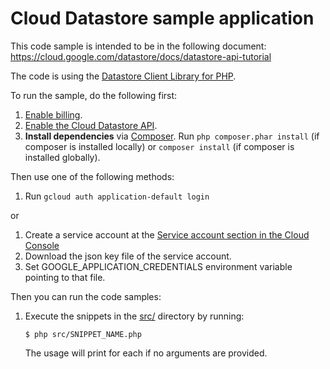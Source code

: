 # Cloud Datastore sample application

This code sample is intended to be in the following document:
https://cloud.google.com/datastore/docs/datastore-api-tutorial

The code is using the
[Datastore Client Library for PHP](https://cloud.google.com/php/docs/reference/cloud-datastore/latest).

To run the sample, do the following first:

1. [Enable billing](https://support.google.com/cloud/answer/6293499#enable-billing).
1. [Enable the Cloud Datastore API](https://console.cloud.google.com/flows/enableapi?apiid=datastore.googleapis.com).
1. **Install dependencies** via [Composer](http://getcomposer.org/doc/00-intro.md).
    Run `php composer.phar install` (if composer is installed locally) or `composer install`
    (if composer is installed globally).

Then use one of the following methods:

1. Run `gcloud auth application-default login`

or

1. Create a service account at the
[Service account section in the Cloud Console](https://console.cloud.google.com/iam-admin/serviceaccounts/)
1. Download the json key file of the service account.
1. Set GOOGLE_APPLICATION_CREDENTIALS environment variable pointing to that file.

Then you can run the code samples:

1.  Execute the snippets in the [src/](src/) directory by running:

    ```text
    $ php src/SNIPPET_NAME.php
    ```

    The usage will print for each if no arguments are provided.
